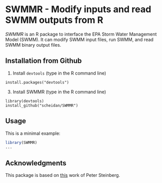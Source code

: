 SWMMR - Modify inputs and read SWMM outputs from R
==================================================

_SWMMR_ is an R package to interface the EPA Storm Water Management
Model (SWMM). It can modify SWMM input files, run SWMM, and read SWMM
binary output files.


## Installation from Github

1. Install `devtools` (type in the R command line)
```
install.packages("devtools")
```

3. Install SWMMR (type in the R command line)
```
library(devtools)
install_github("scheidan/SWMMR")
```


## Usage

This is a minimal example:
```R
library(SWMMR)
...
```

## Acknowledgments
This package is based on [this](https://github.com/PeterDSteinberg/RSWMM) work of Peter Steinberg.